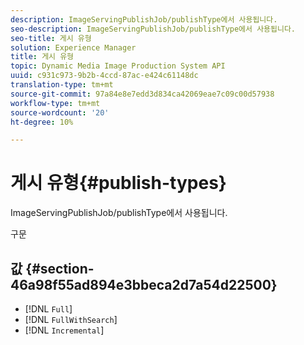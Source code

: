 ```yaml
---
description: ImageServingPublishJob/publishType에서 사용됩니다.
seo-description: ImageServingPublishJob/publishType에서 사용됩니다.
seo-title: 게시 유형
solution: Experience Manager
title: 게시 유형
topic: Dynamic Media Image Production System API
uuid: c931c973-9b2b-4ccd-87ac-e424c61148dc
translation-type: tm+mt
source-git-commit: 97a84e8e7edd3d834ca42069eae7c09c00d57938
workflow-type: tm+mt
source-wordcount: '20'
ht-degree: 10%

---
```



# 게시 유형{#publish-types}

ImageServingPublishJob/publishType에서 사용됩니다.

구문

## 값 {#section-46a98f55ad894e3bbeca2d7a54d22500}

* [!DNL `Full`]
* [!DNL `FullWithSearch`]
* [!DNL `Incremental`]


